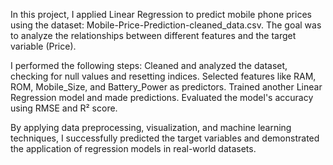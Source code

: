 In this project, I applied Linear Regression to predict mobile phone prices using the dataset: Mobile-Price-Prediction-cleaned_data.csv. The goal was to analyze the relationships between different features and the target variable (Price).

I performed the following steps:
Cleaned and analyzed the dataset, checking for null values and resetting indices.
Selected features like RAM, ROM, Mobile_Size, and Battery_Power as predictors.
Trained another Linear Regression model and made predictions.
Evaluated the model's accuracy using RMSE and R² score.

By applying data preprocessing, visualization, and machine learning techniques, I successfully predicted the target variables and demonstrated the application of regression models in real-world datasets. ​
